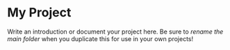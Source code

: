 # My Project

Write an introduction or document your project here. Be sure to _rename the main folder_ when you duplicate this for use in your own projects!
